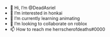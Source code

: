 - 👋 Hi, I’m @DeadAsrieI
- 👀 I’m interested in honkai
- 🌱 I’m currently learning animating
- 💞️ I’m looking to collaborate on roblox
- 📫 How to reach me herrscherofdeaths#0000

<!---
DeadAsrieI/DeadAsrieI is a ✨ special ✨ repository because its `README.md` (this file) appears on your GitHub profile.
You can click the Preview link to take a look at your changes.
--->
